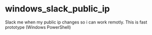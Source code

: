 # windows_slack_public_ip
Slack me when my public ip changes so i can work remotly. This is fast prototype (Windows PowerShell)
